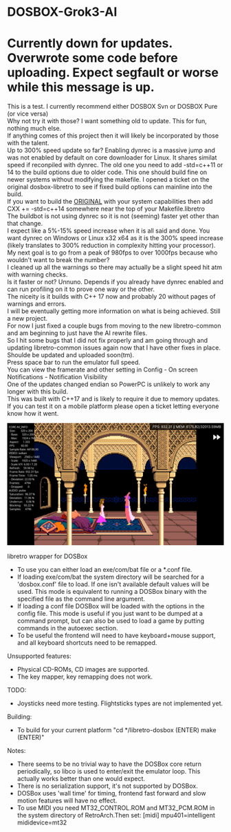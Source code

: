 # DOSBOX-Grok3-AI<BR />

# Currently down for updates. Overwrote some code before uploading. Expect segfault or worse while this message is up.

This is a test. I currently recommend either DOSBOX Svn or DOSBOX Pure (or vice versa)<BR />
Why not try it with those? I want something old to update. This for fun, nothing much else.<BR />
If anything comes of this project then it will likely be incorporated by those with the talent.<BR />
Up to 300% speed update so far? Enabling dynrec is a massive jump and was not enabled by default on core downloader for Linux. It shares similat speed if reconpiled with dynrec. The old one you need to add -std=c++11 or 14 to the build options due to older code. This one should build fine on newer systems without modifying the makefile. I opened a ticket on the original dosbox-libretro to see if fixed build options can mainline into the build.<BR />
If you want to build the [ORIGINAL](https://github.com/libretro/dosbox-libretro) with your system capabilities then add CXX += -std=c++14 somewhere near the top of your Makefile.libretro<BR />
The buildbot is not using dynrec so it is not (seeming) faster yet other than that change.<BR />
I expect like a 5%-15% speed increase when it is all said and done. You want dynrec on Windows or Linux x32 x64 as it is the 300% speed increase (likely translates to 300% reduction in complexity hitting your processor).
<BR />
My next goal is to go from a peak of 980fps to over 1000fps because who wouldn't want to break the number?<BR />
I cleaned up all the warnings so there may actually be a slight speed hit atm with warning checks.<BR />
Is it faster or not? Unnuno. Depends if you already have dynrec enabled and can run profiling on it to prove one way or the other.<BR />
The niceity is it builds with C++ 17 now and probably 20 without pages of warnings and errors.<BR />
I will be eventually getting more information on what is being achieved. Still a new project.<BR />
For now I just fixed a couple bugs from moving to the new libretro-common and am beginning to just have the AI rewrite files.<BR />
So I hit some bugs that I did not fix properly and am going through and updating libretro-common issues again now that I have other fixes in place. Shoulde be updated and uploaded soon(tm).<BR />
Press space bar to run the emulator full speed. <BR />
You can view the framerate and other setting in Config - On screen Notifications - Notification Visibility <BR />
One of the updates changed endian so PowerPC is unlikely to work any longer with this build. <BR />
This was built with C++17 and is likely to require it due to memory updates.<BR />
If you can test it on a mobile platform please open a ticket letting everyone know how it went.<BR />

<img src="Screenshot from 2025-04-11 14-45-25.png"></img>

libretro wrapper for DOSBox

* To use you can either load an exe/com/bat file or a *.conf file.
* If loading exe/com/bat the system directory will be searched for a 'dosbox.conf' file to load. If one isn't available default values will be used. This mode is equivalent to running a DOSBox binary with the specified file as the command line argument.
* If loading a conf file DOSBox will be loaded with the options in the config file. This mode is useful if you just want to be dumped at a command prompt, but can also be used to load a game by putting commands in the autoexec section.
* To be useful the frontend will need to have keyboard+mouse support, and all keyboard shortcuts need to be remapped.

Unsupported features:

* Physical CD-ROMs, CD images are supported.
* The key mapper, key remapping does not work.

TODO:

* Joysticks need more testing. Flightsticks types are not implemented yet.

Building:

* To build for your current platform "cd */libretro-dosbox (ENTER) make (ENTER)"

Notes:

* There seems to be no trivial way to have the DOSBox core return periodically, so libco is used to enter/exit the emulator loop. This actually works better than one would expect.
* There is no serialization support, it's not supported by DOSBox.
* DOSBox uses 'wall time' for timing, frontend fast forward and slow motion features will have no effect.
* To use MIDI you need MT32_CONTROL.ROM and MT32_PCM.ROM in the system directory of RetroArch.Then set:
[midi]
mpu401=intelligent
mididevice=mt32

